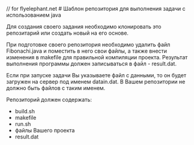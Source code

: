 ﻿﻿// for flyelephant.net
﻿# Шаблон репозитория для выполнения задачи с использованием java

Для создания своего задания необходимо клонировать это репозитарий или создать новый на его основе.

При подготовке своего репозитория необходимо удалить файл Fibonachi.java и поместить в него свои файлы, а также внести изменения в makefile для правильной компиляции проекта.
Результат выполнения программы должен записываться в файл - result.dat.

Если при запуске задачи Вы указываете файл с данными, то он будет загружен на сервер под именем datain.dat. В Вашем репозитории не должно быть файлов с таким именем.

Репозиторий должен содержать:
* build.sh
* makefile
* run.sh
* файлы Вашего проекта
* result.dat
